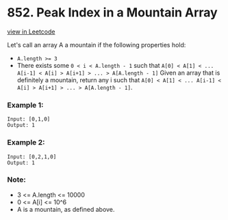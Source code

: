 # 852. Peak Index in a Mountain Array
[view in Leetcode](https://leetcode.com/problems/peak-index-in-a-mountain-array/)

Let's call an array A a mountain if the following properties hold:

+ ```A.length >= 3```
+ There exists some ```0 < i < A.length - 1``` such that ```A[0] < A[1] < ... A[i-1] < A[i] > A[i+1] > ... > A[A.length - 1]```
Given an array that is definitely a mountain, return any i such that ```A[0] < A[1] < ... A[i-1] < A[i] > A[i+1] > ... > A[A.length - 1]```.

### Example 1:
    Input: [0,1,0]
    Output: 1
### Example 2:
    Input: [0,2,1,0]
    Output: 1
### Note:
+ 3 <= A.length <= 10000
+ 0 <= A[i] <= 10^6
+ A is a mountain, as defined above.